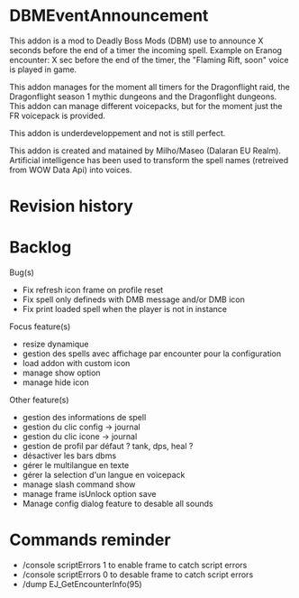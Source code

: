 # DBMEventAnnouncement
This addon is a mod to Deadly Boss Mods (DBM) use to announce X seconds before the end of a timer the incoming spell. Example on Eranog encounter: X sec before the end of the timer, the "Flaming Rift, soon" voice is played in game.

This addon manages for the moment all timers for the Dragonflight raid, the Dragonflight season 1 mythic dungeons and the Dragonflight dungeons. This addon can manage different voicepacks, but for the moment just the FR voicepack is provided.

This addon is underdeveloppement and not is still perfect.

This addon is created and matained by Milho/Maseo (Dalaran EU Realm). Artificial intelligence has been used to transform the spell names (retreived from WOW Data Api) into voices.

# Revision history

# Backlog
Bug(s)
- Fix refresh icon frame on profile reset
- Fix spell only defineds with DMB message and/or DMB icon
- Fix print loaded spell when the player is not in instance

Focus feature(s)
- resize dynamique
- gestion des spells avec affichage par encounter pour la configuration
- load addon with custom icon
- manage show option
- manage hide icon

Other feature(s)
- gestion des informations de spell
- gestion du clic config -> journal
- gestion du clic icone -> journal
- gestion de profil par défaut ? tank, dps, heal ?
- désactiver les bars dbms
- gérer le multilangue en texte
- gérer la selection d'un langue en voicepack
- manage slash command show
- manage frame isUnlock option save
- Manage config dialog feature to desable all sounds

# Commands reminder
- /console scriptErrors 1 to enable frame to catch script errors
- /console scriptErrors 0 to desable frame to catch script errors
- /dump EJ_GetEncounterInfo(95)